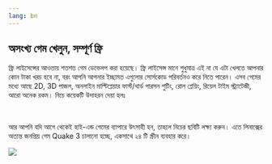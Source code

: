 ```yaml
---
lang: bn
---
```





<h2>অসংখ্য গেম খেলুন, সম্পূর্ণ ফ্রি</h2>

ফ্রি লাইসেন্সের আওতায় শতশত গেম ডেভেলপ করা হয়েছে। ফ্রি লাইসেন্স মানে শুধুমাত্র এই না যে এটা খেলতে আপনার কোন টাকা খরচ হবে না, বরং আপনি আপনার ইচ্ছামত এগুলোর সোর্সকোড পরিবর্তনও করে নিতে পারেন। এসব গেমের মধ্যে আছে 2D, 3D পাজল, অনলাইন মাল্টিপ্লেয়ার ফার্স্ট/থার্ড পারসন শুটিং, রোল প্লেয়িং, রিয়েল টাইম স্ট্র্যাটেজী, আরো অনেক রকম। নিচে কয়েকটি উদাহরন দেয়া হলঃ

<div id="items">



<br class="clearboth" />


আর আপনি যদি আগে থেকেই হাই-এন্ড গেমের ব্যাপারে উৎসাহী হন, তাহলে নিচের ছবিটি লক্ষ্য করুন। এতে লিনাক্সের অত্যন্ত জনপ্রিয় গেম Quake 3 চালানো হচ্ছে, একসাথে ২৪ টি স্ক্রীন ব্যবহার করে।

<a href="Images/quake_24_screens.jpg"><img src="Images/quake_24_screens_thumbnail.jpg" /></a>




